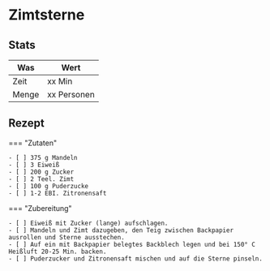 # Zimtsterne

## Stats

| Was   | Wert        |
|-------|-------------|
| Zeit  | xx Min      |
| Menge | xx Personen |

## Rezept

=== "Zutaten"

    - [ ] 375 g Mandeln
    - [ ] 3 Eiweiß
    - [ ] 200 g Zucker
    - [ ] 2 Teel. Zimt
    - [ ] 100 g Puderzucke
    - [ ] 1-2 EBI. Zitronensaft

=== "Zubereitung"

    - [ ] Eiweiß mit Zucker (lange) aufschlagen.
    - [ ] Mandeln und Zimt dazugeben, den Teig zwischen Backpapier ausrollen und Sterne ausstechen.
    - [ ] Auf ein mit Backpapier belegtes Backblech legen und bei 150° C Heißluft 20-25 Min. backen.
    - [ ] Puderzucker und Zitronensaft mischen und auf die Sterne pinseln.
